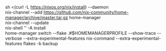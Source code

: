 sh <(curl -L https://nixos.org/nix/install) --daemon \
nix-channel --add https://github.com/nix-community/home-manager/archive/master.tar.gz home-manager \
nix-channel --update \
nix-shell '<home-manager>' -A install \
home-manager switch --flake .#$HOMEMANAGERPROFILE --show-trace --verbose --extra-experimental-features nix-command --extra-experimental-features flakes -b backup
